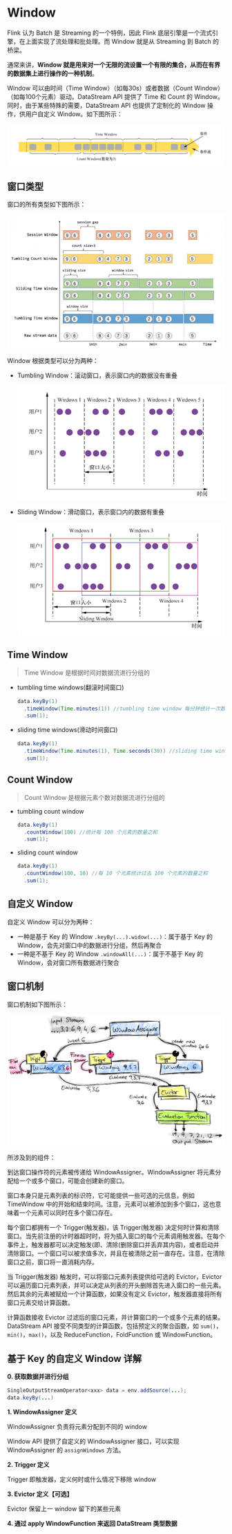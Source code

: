 # Window

Flink 认为 Batch 是 Streaming 的一个特例，因此 Flink 底层引擎是一个流式引擎，在上面实现了流处理和批处理。而 Window 就是从 Streaming 到 Batch 的桥梁。

通常来讲，**Window 就是用来对一个无限的流设置一个有限的集合，从而在有界的数据集上进行操作的一种机制**。

Window 可以由时间（Time Window）（如每30s）或者数据（Count Window）（如每100个元素）驱动。DataStream API 提供了 Time 和 Count 的 Window。同时，由于某些特殊的需要，DataStream API 也提供了定制化的 Window 操作，供用户自定义 Window。如下图所示：

~~![image-20201119182817549](images/image-20201119182817549.png)~~

## 窗口类型

窗口的所有类型如下图所示：

![窗口的所有类型](images/4dd48e60-1589-11ea-b6bd-13d6a71f4260)

Window 根据类型可以分为两种：

- Tumbling Window：滚动窗口，表示窗口内的数据没有重叠

  ~~![image-20201119210529855](images/image-20201119210529855.png)~~

- Sliding Window：滑动窗口，表示窗口内的数据有重叠

  ~~![image-20201119210711999](images/image-20201119210711999.png)~~

## Time Window

> Time Window 是根据时间对数据流进行分组的

- tumbling time windows(翻滚时间窗口)
  ```java
  data.keyBy(1)
	.timeWindow(Time.minutes(1)) //tumbling time window 每分钟统计一次数量和
	.sum(1);
  ```
- sliding time windows(滑动时间窗口)
  ```java
  data.keyBy(1)
	.timeWindow(Time.minutes(1), Time.seconds(30)) //sliding time window 每隔 30s 统计过去一分钟的数量和
	.sum(1);
  ```

## Count Window

> Count Window 是根据元素个数对数据流进行分组的

- tumbling count window
  ```java
  data.keyBy(1)
	.countWindow(100) //统计每 100 个元素的数量之和
	.sum(1);
  ```
- sliding count window
  ```java
  data.keyBy(1) 
	.countWindow(100, 10) //每 10 个元素统计过去 100 个元素的数量之和
	.sum(1);
  ```

## 自定义 Window

自定义 Window 可以分为两种：

- 一种是基于 Key 的 Window
  `.keyBy(...).widow(...)`：属于基于 Key 的 Window，会先对窗口中的数据进行分组，然后再聚合
- 一种是不基于 Key 的 Window
  `.windowAll(...)`：属于不基于 Key 的 Window，会对窗口所有数据进行聚合

## 窗口机制

窗口机制如下图所示：

![img](images/xrhwC8.jpg)

所涉及到的组件：

到达窗口操作符的元素被传递给 WindowAssigner。WindowAssigner 将元素分配给一个或多个窗口，可能会创建新的窗口。

窗口本身只是元素列表的标识符，它可能提供一些可选的元信息，例如 TimeWindow 中的开始和结束时间。注意，元素可以被添加到多个窗口，这也意味着一个元素可以同时在多个窗口存在。

每个窗口都拥有一个 Trigger(触发器)，该 Trigger(触发器) 决定何时计算和清除窗口。当先前注册的计时器超时时，将为插入窗口的每个元素调用触发器。在每个事件上，触发器都可以决定触发(即、清除(删除窗口并丢弃其内容)，或者启动并清除窗口。一个窗口可以被求值多次，并且在被清除之前一直存在。注意，在清除窗口之前，窗口将一直消耗内存。

当 Trigger(触发器) 触发时，可以将窗口元素列表提供给可选的 Evictor，Evictor 可以遍历窗口元素列表，并可以决定从列表的开头删除首先进入窗口的一些元素。然后其余的元素被赋给一个计算函数，如果没有定义 Evictor，触发器直接将所有窗口元素交给计算函数。

计算函数接收 Evictor 过滤后的窗口元素，并计算窗口的一个或多个元素的结果。 DataStream API 接受不同类型的计算函数，包括预定义的聚合函数，如 `sum()`，`min()`，`max()`，以及 ReduceFunction，FoldFunction 或 WindowFunction。

## 基于 Key 的自定义 Window 详解

**0. 获取数据并进行分组**

```java
SingleOutputStreamOperator<xxx> data = env.addSource(...);
data.keyBy(...)
```

**1. WindowAssigner 定义**

WindowAssigner 负责将元素分配到不同的 window

Window API 提供了自定义的 WindowAssigner 接口，可以实现 WindowAssigner 的 `assignWindows` 方法。

**2. Trigger 定义**

Trigger 即触发器，定义何时或什么情况下移除 window

**3. Evictor 定义【可选】**

Evictor 保留上一 window 留下的某些元素

**4. 通过 apply WindowFunction 来返回 DataStream 类型数据**

